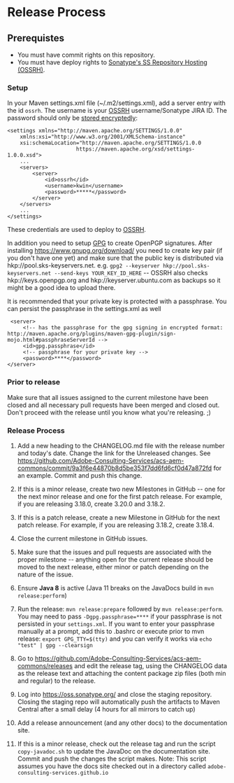 # Release Process

## Prerequistes

* You must have commit rights on this repository.
* You must have deploy rights to [Sonatype's SS Repository Hosting (OSSRH)][OSSRH].

### Setup

In your Maven settings.xml file (~/.m2/settings.xml), add a server entry with the id `ossrh`. The username is your [OSSRH][OSSRH] username/Sonatype JIRA ID.
The password should only be [stored encryptedly](http://maven.apache.org/guides/mini/guide-encryption.html#How_to_encrypt_server_passwords):

    <settings xmlns="http://maven.apache.org/SETTINGS/1.0.0"
        xmlns:xsi="http://www.w3.org/2001/XMLSchema-instance"
        xsi:schemaLocation="http://maven.apache.org/SETTINGS/1.0.0
                          https://maven.apache.org/xsd/settings-1.0.0.xsd">
        ...
        <servers>
            <server>
                <id>ossrh</id>
                <username>kwin</username>
                <password>*****</password>
            </server>
        </servers>
        ...
    </settings>

These credentials are used to deploy to [OSSRH][OSSRH].

In addition you need to setup [GPG](https://central.sonatype.org/pages/working-with-pgp-signatures.html) to create OpenPGP signatures. After installing https://www.gnupg.org/download/ you need to create key pair (if you don't have one yet) and make sure that the public key is distributed via hkp://pool.sks-keyservers.net.
e.g. `gpg2 --keyserver hkp://pool.sks-keyservers.net --send-keys YOUR_KEY_ID_HERE` -- OSSRH also checks hkp://keys.openpgp.org and hkp://keyserver.ubuntu.com as backups so it might be a good idea to upload there.

It is recommended that your private key is protected with a passphrase. You can persist the passphrase in the settings.xml as well

     <server>
         <!-- has the passphrase for the gpg signing in encrypted format: http://maven.apache.org/plugins/maven-gpg-plugin/sign-mojo.html#passphraseServerId -->
         <id>gpg.passphrase</id>
         <!-- passphrase for your private key -->
         <password>****</password>
    </server>


### Prior to release

Make sure that all issues assigned to the current milestone have been closed and all necessary pull requests have been merged and closed out.  Don't proceed with the release until you know what you're releasing. ;)

### Release Process

1. Add a new heading to the CHANGELOG.md file with the release number and today's date. Change the link for the Unreleased changes. See https://github.com/Adobe-Consulting-Services/acs-aem-commons/commit/9a3f6e44870b8d5be353f7dd6fd6cf0d47a872fd for an example. Commit and push this change.

2. If this is a minor release, create two new Milestones in GitHub -- one for the next minor release and one for the first patch release. For example,
if you are releasing 3.18.0, create 3.20.0 and 3.18.2.

3. If this is a patch release, create a new Milestone in GitHub for the next patch release. For example, if you are releasing 3.18.2, create 3.18.4.

4. Close the current milestone in GitHub issues.

5. Make sure that the issues and pull requests are associated with the proper milestone -- anything open for the current release should be moved to the next release, either minor or patch depending on the nature of the issue.

6. Ensure **Java 8** is active (Java 11 breaks on the JavaDocs build in `mvn release:perform`)

7. Run the release: `mvn release:prepare` followed by `mvn release:perform`. You may need to pass `-Dgpg.passphrase=****` if your passphrase is not persisted in your `settings.xml`.  If you want to enter your passphrase manually at a prompt, add this to .bashrc or execute prior to mvn release: `export GPG_TTY=$(tty)` and you can verify it works via `echo "test" | gpg --clearsign`

8. Go to https://github.com/Adobe-Consulting-Services/acs-aem-commons/releases and edit the release tag, using the CHANGELOG data as the release text and attaching the content package zip files (both min and regular) to the release.

9. Log into https://oss.sonatype.org/ and close the staging repository. Closing the staging repo will automatically push the artifacts to Maven Central after a small delay (4 hours for all mirrors to catch up)

10. Add a release announcement (and any other docs) to the documentation site.

11. If this is a minor release, check out the release tag and run the script `copy-javadoc.sh` to update the JavaDoc on the documentation site. Commit and push the changes the script makes.  Note: This script assumes you have the docs site checked out in a directory called `adobe-consulting-services.github.io`


[OSSRH]: https://central.sonatype.org/pages/ossrh-guide.html

